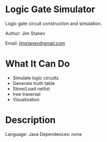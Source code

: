 Logic Gate Simulator
====================

Logic gate circuit construction and simulation.

Author: Jim Stanev

Email: jimstanev@gmail.com


What It Can Do
==============

* Simulate logic circuits
* Generate truth table
* Store/Load netlist
* tree traversal
* Visualization

Description
===========

Language: Java
Dependences: none
